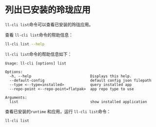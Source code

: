 # 列出已安装的玲珑应用

`ll-cli list`命令可以查看已安装的玲珑应用。

查看 `ll-cli list`命令的帮助信息：

```bash
ll-cli list --help
```

`ll-cli list`命令的帮助信息如下：

```text
Usage: ll-cli [options] list

Options:
  -h, --help                           Displays this help.
  --default-config                     default config json filepath
  --type <--type=installed>            query installed app
  --repo-point <--repo-point=flatpak>  app repo type to use

Arguments:
  list                                 show installed application
```

查看已安装的`runtime` 和应用，运行 `ll-cli list`命令：

```bash
ll-cli list
```
